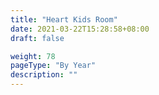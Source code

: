 ```yaml
---
title: "Heart Kids Room"
date: 2021-03-22T15:28:58+08:00
draft: false

weight: 78
pageType: "By Year"
description: ""
---
```

